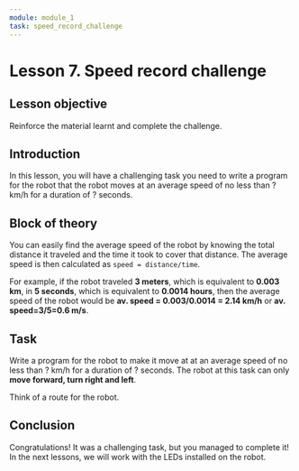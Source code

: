 ```yaml
---
module: module_1
task: speed_record_challenge
---
```

# Lesson 7. Speed record challenge


## Lesson objective
Reinforce the material learnt and complete the challenge. 

## Introduction
In this lesson, you will have a challenging task you need to write a program for the robot that the robot moves at an average speed of no less than ? km/h for a duration of ? seconds.

## Block of theory
You can easily find the average speed of the robot by knowing the total distance it traveled and the time it took to cover that distance. The average speed is then calculated as `speed = distance/time`.

For example, if the robot traveled **3 meters**, which is equivalent to **0.003 km**, in **5 seconds**, which is equivalent to **0.0014 hours**, then the average speed of the robot would be **av. speed = 0.003/0.0014 = 2.14 km/h** or **av. speed=3/5=0.6 m/s**.


## Task 
Write a program for the robot to make it move at at an average speed of no less than ? km/h for a duration of ? seconds. The robot at this task can only **move forward, turn right and left**.  

Think of a route for the robot.


## Conclusion
Congratulations! It was a challenging task, but you managed to complete it! In the next lessons, we will work with the LEDs installed on the robot.

